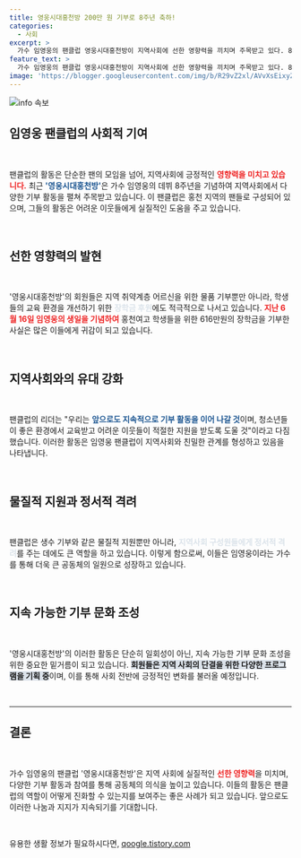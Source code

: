 ```yaml
---
title: 영웅시대홍천방 200만 원 기부로 8주년 축하!
categories:
  - 사회
excerpt: >
  가수 임영웅의 팬클럽 영웅시대홍천방이 지역사회에 선한 영향력을 끼치며 주목받고 있다. 8주년 기념 후원으로 학생 장학금과 독거 어르신 생수 기부, 이들의 나눔 행보가 감동을 주고 있다!
feature_text: >
  가수 임영웅의 팬클럽 영웅시대홍천방이 지역사회에 선한 영향력을 끼치며 주목받고 있다. 8주년 기념 후원으로 학생 장학금과 독거 어르신 생수 기부, 이들의 나눔 행보가 감동을 주고 있다!
image: 'https://blogger.googleusercontent.com/img/b/R29vZ2xl/AVvXsEixyZcFfHzMRdzZMjFBmAUKJYCLCGyLL1o632UiGVXcaFdKo_bkvkuCioo0uUKlGfBVcT3P84aROyZIXSBEx3Aw5nCQ3pTgDom1WDC4m8eifvWiAmWEEVb4x6G_l8C0QH225ldMjyaFvpxGEBGNO37VmDTDMHGhJPq73UglMfDca1-0aw/s1600/blogspot.png'
---
```


<p><img src="https://blogger.googleusercontent.com/img/b/R29vZ2xl/AVvXsEixyZcFfHzMRdzZMjFBmAUKJYCLCGyLL1o632UiGVXcaFdKo_bkvkuCioo0uUKlGfBVcT3P84aROyZIXSBEx3Aw5nCQ3pTgDom1WDC4m8eifvWiAmWEEVb4x6G_l8C0QH225ldMjyaFvpxGEBGNO37VmDTDMHGhJPq73UglMfDca1-0aw/s1600/blogspot.png" alt="info 속보" /></p>

<h2 data-ke-size="size26">임영웅 팬클럽의 사회적 기여</h2>

<p data-ke-size="size16">&nbsp;</p>

<p>팬클럽의 활동은 단순한 팬의 모임을 넘어, 지역사회에 긍정적인 <b><span style="color: #ee2323;">영향력을 미치고 있습니다.</span></b> 최근 <b><span style="color: #1a5490;">'영웅시대홍천방'</span></b>은 가수 임영웅의 데뷔 8주년을 기념하여 지역사회에서 다양한 기부 활동을 펼쳐 주목받고 있습니다. 이 팬클럽은 홍천 지역의 팬들로 구성되어 있으며, 그들의 활동은 어려운 이웃들에게 실질적인 도움을 주고 있습니다.<p data-ke-size="size16">&nbsp;</p></p>

<h2 data-ke-size="size26">선한 영향력의 발현</h2>

<p data-ke-size="size16">&nbsp;</p>

<p>'영웅시대홍천방'의 회원들은 지역 취약계층 어르신을 위한 물품 기부뿐만 아니라, 학생들의 교육 환경을 개선하기 위한 <b><span style="color: #21538527;">장학금 후원</span></b>에도 적극적으로 나서고 있습니다. <b><span style="color: #ee2323;">지난 6월 16일 임영웅의 생일을 기념하여</span></b> 홍천여고 학생들을 위한 616만원의 장학금을 기부한 사실은 많은 이들에게 귀감이 되고 있습니다. <p data-ke-size="size16">&nbsp;</p></p>

<h2 data-ke-size="size26">지역사회와의 유대 강화</h2>

<p data-ke-size="size16">&nbsp;</p>

<p>팬클럽의 리더는 "우리는 <b><span style="color: #1a5490;">앞으로도 지속적으로 기부 활동을 이어 나갈 것</span></b>이며, 청소년들이 좋은 환경에서 교육받고 어려운 이웃들이 적절한 지원을 받도록 도울 것"이라고 다짐했습니다. 이러한 활동은 임영웅 팬클럽이 지역사회와 친밀한 관계를 형성하고 있음을 나타냅니다. <p data-ke-size="size16">&nbsp;</p></p>

<h2 data-ke-size="size26">물질적 지원과 정서적 격려</h2>

<p data-ke-size="size16">&nbsp;</p>

<p>팬클럽은 생수 기부와 같은 물질적 지원뿐만 아니라, <b><span style="color: #21538527;">지역사회 구성원들에게 정서적 격려</span></b>를 주는 데에도 큰 역할을 하고 있습니다. 이렇게 함으로써, 이들은 임영웅이라는 가수를 통해 더욱 큰 공동체의 일원으로 성장하고 있습니다. <p data-ke-size="size16">&nbsp;</p></p>

<h2 data-ke-size="size26">지속 가능한 기부 문화 조성</h2>

<p data-ke-size="size16">&nbsp;</p>

<p>'영웅시대홍천방'의 이러한 활동은 단순히 일회성이 아닌, 지속 가능한 기부 문화 조성을 위한 중요한 밑거름이 되고 있습니다. <b><span style="background-color: #21538527;">회원들은 지역 사회의 단결을 위한 다양한 프로그램을 기획 중</span></b>이며, 이를 통해 사회 전반에 긍정적인 변화를 불러올 예정입니다. <p data-ke-size="size16">&nbsp;</p></p>

<hr>

<h2 data-ke-size="size26">결론</h2>

<p data-ke-size="size16">&nbsp;</p>

<p>가수 임영웅의 팬클럽 '영웅시대홍천방'은 지역 사회에 실질적인 <b><span style="color: #ee2323;">선한 영향력</span></b>을 미치며, 다양한 기부 활동과 참여를 통해 공동체의 의식을 높이고 있습니다. 이들의 활동은 팬클럽의 역할이 어떻게 진화할 수 있는지를 보여주는 좋은 사례가 되고 있습니다. 앞으로도 이러한 나눔과 지지가 지속되기를 기대합니다. <p data-ke-size="size16">&nbsp;</p></p>
유용한 생활 정보가 필요하시다면, <a href="https://qoogle.tistory.com" rel="dofollow">qoogle.tistory.com</a>


